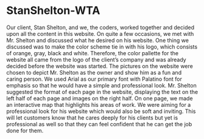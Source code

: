 # StanShelton-WTA
Our client, Stan Shelton, and we, the coders, worked together and decided upon all the content in this website. On quite a few occasions, we met with Mr. Shelton and discussed what he desired on his website. One thing we discussed was to make the color scheme tie in with his logo, which consists of orange, gray, black and white. Therefore, the color pallette for the website all came from the logo of the client’s company and was already decided before the website was started. The pictures on the website were chosen to depict Mr. Shelton as the owner and show him as a fun and caring person. We used Arial as our primary font with Palatino font for emphasis so that he would have a simple and professional look. Mr. Shelton suggested the format of each page in the website, displaying the text on the left half of each page and images on the right half. On one page, we made an interactive map that highlights his areas of work. We were aiming for a professional look for his website which would also be soft and inviting. This will let customers know that he cares deeply for his clients but yet is professional as well so that they can feel confident that he can get the job done for them. 
